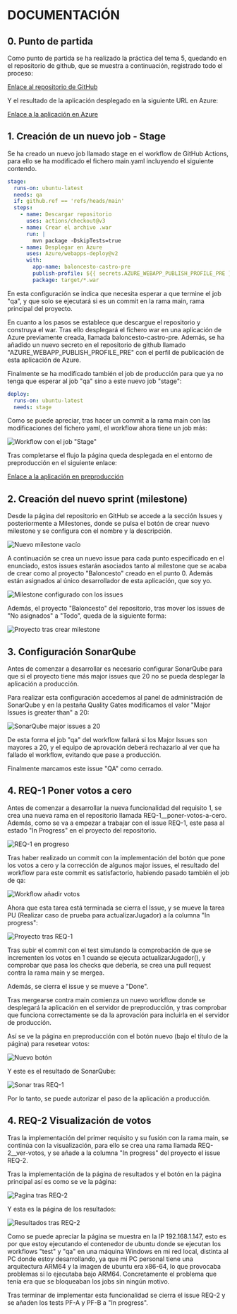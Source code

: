 # DOCUMENTACIÓN

## 0. Punto de partida

Como punto de partida se ha realizado la práctica del tema 5, quedando en el repositorio de github, que se muestra a continuación, registrado todo el proceso:

[Enlace al repositorio de GitHub](https://github.com/K4STR0/baloncesto-ic)

Y el resultado de la aplicación desplegado en la siguiente URL en Azure:

[Enlace a la aplicación en Azure](https://baloncesto-castro.azurewebsites.net/Baloncesto/index.html)

## 1. Creación de un nuevo job - Stage

Se ha creado un nuevo job llamado stage en el workflow de GitHub Actions, para ello se ha modificado el fichero main.yaml incluyendo el siguiente contendo.

```yaml
stage:
  runs-on: ubuntu-latest
  needs: qa
  if: github.ref == 'refs/heads/main'
  steps:
    - name: Descargar repositorio
      uses: actions/checkout@v3
    - name: Crear el archivo .war
      run: |
        mvn package -DskipTests=true
    - name: Desplegar en Azure
      uses: Azure/webapps-deploy@v2
      with:
        app-name: baloncesto-castro-pre
        publish-profile: ${{ secrets.AZURE_WEBAPP_PUBLISH_PROFILE_PRE }}
        package: target/*.war
```

En esta configuración se indica que necesita esperar a que termine el job "qa", y que solo se ejecutará si es un commit en la rama main, rama principal del proyecto.

En cuanto a los pasos se establece que descargue el repositorio y construya el war. Tras ello desplegará el fichero war en una aplicación de Azure previamente creada, llamada baloncesto-castro-pre. Además, se ha añadido un nuevo secreto en el repositorio de github llamado "AZURE_WEBAPP_PUBLISH_PROFILE_PRE" con el perfil de publicación de esta aplicación de Azure.

Finalmente se ha modificado también el job de producción para que ya no tenga que esperar al job "qa" sino a este nuevo job "stage":

```yaml
deploy:
  runs-on: ubuntu-latest
  needs: stage
```

Como se puede apreciar, tras hacer un commit a la rama main con las modificaciones del fichero yaml, el workflow ahora tiene un job más:

![Workflow con el job "Stage"](/images/workflow-stage.png)

Tras completarse el flujo la página queda desplegada en el entorno de preproducción en el siguiente enlace:

[Enlace a la aplicación en preproducción](https://baloncesto-castro-pre.azurewebsites.net/Baloncesto/index.html)

## 2. Creación del nuevo sprint (milestone)

Desde la página del repositorio en GitHub se accede a la sección Issues y posteriormente a Milestones, donde se pulsa el botón de crear nuevo milestone y se configura con el nombre y la descripción.

![Nuevo milestone vacío](/images/nuevo-milestone.png)

A continuación se crea un nuevo issue para cada punto especificado en el enunciado, estos issues estarán asociados tanto al milestone que se acaba de crear como al proyecto "Baloncesto" creado en el punto 0. Además están asignados al único desarrollador de esta aplicación, que soy yo.

![Milestone configurado con los issues](/images/milestone-configurado.png)

Además, el proyecto "Baloncesto" del repositorio, tras mover los issues de "No asignados" a "Todo", queda de la siguiente forma:

![Proyecto tras crear milestone](/images/proyecto-tras-crear-milestone.png)

## 3. Configuración SonarQube

Antes de comenzar a desarrollar es necesario configurar SonarQube para que si el proyecto tiene más major issues que 20 no se pueda desplegar la aplicación a producción.

Para realizar esta configuración accedemos al panel de administración de SonarQube y en la pestaña Quality Gates modificamos el valor "Major Issues is greater than" a 20:

![SonarQube major issues a 20](/images/sonarqube-major-20.png)

De esta forma el job "qa" del workflow fallará si los Major Issues son mayores a 20, y el equipo de aprovación deberá rechazarlo al ver que ha fallado el workflow, evitando que pase a producción.

Finalmente marcamos este issue "QA" como cerrado.

## 4. REQ-1 Poner votos a cero

Antes de comenzar a desarrollar la nueva funcionalidad del requisito 1, se crea una nueva rama en el repositorio llamada REQ-1\_\_poner-votos-a-cero. Además, como se va a empezar a trabajar con el issue REQ-1, este pasa al estado "In Progress" en el proyecto del repositorio.

![REQ-1 en progreso](/images/req-1-in-progress.png)

Tras haber realizado un commit con la implementación del botón que pone los votos a cero y la corrección de algunos major issues, el resultado del workflow para este commit es satisfactorio, habiendo pasado también el job de qa:

![Workflow añadir votos](/images/workflow-añadir-votos.png)

Ahora que esta tarea está terminada se cierra el Issue, y se mueve la tarea PU (Realizar caso de prueba para actualizarJugador) a la columna "In progress":

![Proyecto tras REQ-1](/images/proyecto-tras-REQ-1.png)

Tras subir el commit con el test simulando la comprobación de que se incrementen los votos en 1 cuando se ejecuta actualizarJugador(), y comprobar que pasa los checks que debería, se crea una pull request contra la rama main y se mergea.

Además, se cierra el issue y se mueve a "Done".

Tras mergearse contra main comienza un nuevo workflow donde se desplegará la aplicación en el servidor de preproducción, y tras comprobar que funciona correctamente se da la aprovación para incluirla en el servidor de producción.

Así se ve la página en preproducción con el botón nuevo (bajo el título de la página) para resetear votos:

![Nuevo botón](/images/pre-tras-req-1.png)

Y este es el resultado de SonarQube:

![Sonar tras REQ-1](/images/sonar-tras-req-1.png)

Por lo tanto, se puede autorizar el paso de la aplicación a producción.

## 4. REQ-2 Visualización de votos

Tras la implementación del primer requisito y su fusión con la rama main, se continúa con la visualización, para ello se crea una rama llamada REQ-2\_\_ver-votos, y se añade a la columna "In progress" del proyecto el issue REQ-2.

Tras la implementación de la página de resultados y el botón en la página principal así es como se ve la página:

![Pagina tras REQ-2](/images/pagina-tras-req-2.png)

Y esta es la página de los resultados:

![Resultados tras REQ-2](/images/votaciones-tras-req-2.png)

Como se puede apreciar la página se muestra en la IP 192.168.1.147, esto es por que estoy ejecutando el contenedor de ubuntu donde se ejecutan los workflows "test" y "qa" en una máquina Windows en mi red local, distinta al PC donde estoy desarrollando, ya que mi PC personal tiene una arquitectura ARM64 y la imagen de ubuntu era x86-64, lo que provocaba problemas si lo ejecutaba bajo ARM64. Concretamente el problema que tenía era que se bloqueaban los jobs sin ningún motivo.

Tras terminar de implementar esta funcionalidad se cierra el issue REQ-2 y se añaden los tests PF-A y PF-B a "In progress".


